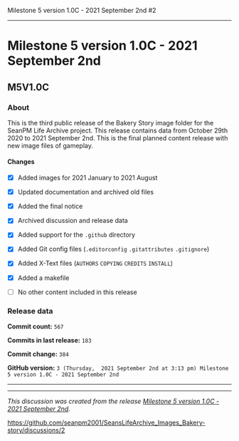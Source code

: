 Milestone 5 version 1.0C - 2021 September 2nd #2


***

# Milestone 5 version 1.0C - 2021 September 2nd

## M5V1.0C

### About

This is the third public release of the Bakery Story image folder for the SeanPM Life Archive project. This release contains data from October 29th 2020 to 2021 September 2nd. This is the final planned content release with new image files of gameplay.

#### Changes
 
- [x]  Added images for 2021 January to 2021 August

- [x] Updated documentation and archived old files

- [x] Added the final notice

- [x] Archived discussion and release data

- [x] Added support for the `.github` directory

- [x] Added Git config files (`.editorconfig` `.gitattributes` `.gitignore`)

- [x] Added X-Text files (`AUTHORS` `COPYING` `CREDITS` `INSTALL`)

- [x] Added a makefile

- [ ] No other content included in this release

<!-- 
Changes in this release:

> * Deleted 22 `IGNORE.md` files

> * Documentation updates, adding release notes for v1

> * No other changes in this release
!-->

### Release data

**Commit count:** `567`

**Commits in last release:** `183`

**Commit change:** `384`

**GitHub version:** `3 (Thursday,  2021 September 2nd at 3:13 pm) Milestone 5 version 1.0C - 2021 September 2nd`

***

<hr /><em>This discussion was created from the release <a href='https://github.com/seanpm2001/SeansLifeArchive_Images_Bakery-story/releases/tag/M5V1.0C'>Milestone 5 version 1.0C - 2021 September 2nd</a>.</em>

https://github.com/seanpm2001/SeansLifeArchive_Images_Bakery-story/discussions/2

